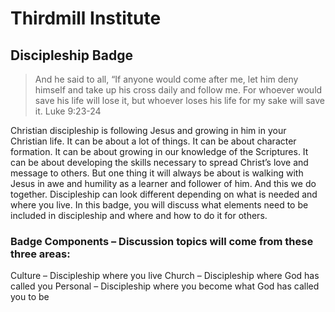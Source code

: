 
# Thirdmill Institute
## Discipleship Badge

> And he said to all, “If anyone would come after me, let him deny himself and take up his cross daily and follow me. For whoever would save his life will lose it, but whoever loses his life for my sake will save it.
Luke 9:23-24

Christian discipleship is following Jesus and growing in him in your Christian life. It can be about a lot of things. It can be about character formation. It can be about growing in our knowledge of the Scriptures. It can be about developing the skills necessary to spread Christ’s love and message to others. But one thing it will always be about is walking with Jesus in awe and humility as a learner and follower of him. And this we do together. Discipleship can look different depending on what is needed and where you live. In this badge, you will discuss what elements need to be included in discipleship and where and how to do it for others.

### Badge Components – Discussion topics will come from these three areas:

Culture – Discipleship where you live
Church – Discipleship where God has called you
Personal – Discipleship where you become what God has called you to be
